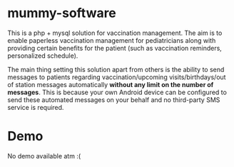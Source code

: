 # mummy-software
This is a php + mysql solution for vaccination management. The aim is to enable paperless vaccination management for
pediatricians along with providing certain benefits for the patient (such as vaccination reminders, personalized schedule).

The main thing setting this solution apart from others is the ability to send messages to patients regarding vaccination/upcoming visits/birthdays/out of station messages automatically **without any limit on the number of messages**. This is because your own Android device can be configured to send these automated messages on your behalf and no third-party SMS service is required.

Demo
====
No demo available atm :(
